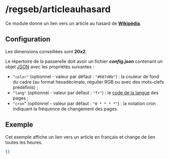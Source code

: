 # /regseb/articleauhasard

Ce module donne un lien vers un article au hasard de
**[Wikipédia](https://fr.wikipedia.org/)**.

## Configuration

Les dimensions conseillées sont **20x2**.

Le répertoire de la passerelle doit avoir un fichier ***config.json***
contenant un objet [JSON](http://www.json.org "JavaScript Object Notation")
avec les propriétés suivantes :

- `"color"` (optionnel - valeur par défaut : `"#607d8b"`) : la couleur de fond
  du cadre (au format hexadécimale, régulier RGB ou avec des mots-clefs
  prédéfinis) ;
- `"lang"` (optionnel - valeur par défaut : `"fr"`) : le
  [code de la langue](https://meta.wikimedia.org/wiki/List_of_Wikipedias/fr)
  des pages ;
- `"cron`" (optionnel - valeur par défaut : `"0 * * * *"`) : la notation cron
  indiquant la fréquence de changement des pages.

## Exemple

Cet exemple affiche un lien vers un article en français et change de lien
toutes les heures.

```JSON
{}
```
